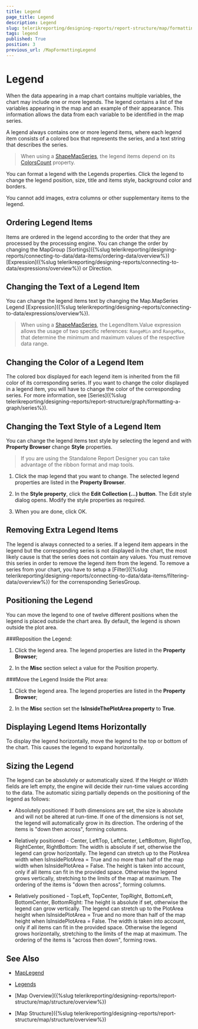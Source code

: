 ```yaml
---
title: Legend
page_title: Legend 
description: Legend
slug: telerikreporting/designing-reports/report-structure/map/formatting-a-map/legend
tags: legend
published: True
position: 3
previous_url: /MapFormattingLegend
---
```


# Legend

When the data appearing in a map chart contains multiple variables, the chart may include one or more legends. The legend contains a list of the variables appearing in the map and an example of their appearance. This information allows the data from each variable to be identified in the map series. 

A legend always contains one or more legend items, where each legend item consists of a colored box that represents the series, and a text string that describes the series. 

> When using a [ShapeMapSeries](/reporting/api/Telerik.Reporting.ShapeMapSeries), the legend items depend on its [ColorsCount](/reporting/api/Telerik.Reporting.ShapeMapSeries#Telerik_Reporting_ShapeMapSeries_ColorsCount)  property. 


You can format a legend with the Legends properties. Click the legend to change the legend position, size, title and items style, background color and borders. 

You cannot add images, extra columns or other supplementary items to the legend. 

## Ordering Legend Items

Items are ordered in the legend according to the order that they are processed by the processing engine. You can change the order by changing the MapGroup [Sortings]({%slug telerikreporting/designing-reports/connecting-to-data/data-items/ordering-data/overview%}) [Expression]({%slug telerikreporting/designing-reports/connecting-to-data/expressions/overview%}) or Direction.         

## Changing the Text of a Legend Item

You can change the legend items text by changing the Map.MapSeries Legend [Expression]({%slug telerikreporting/designing-reports/connecting-to-data/expressions/overview%}). 

> When using a [ShapeMapSeries](/reporting/api/Telerik.Reporting.ShapeMapSeries), the LegendItem.Value expression allows the usage of two specific references: `RangeMin` and `RangeMax`, that determine the minimum and maximum values of the respective data range. 

## Changing the Color of a Legend Item

The colored box displayed for each legend item is inherited from the fill color of its corresponding series. If you want to change the color displayed in a legend item, you will have to change the color of the corresponding series. For more information, see [Series]({%slug telerikreporting/designing-reports/report-structure/graph/formatting-a-graph/series%}). 

## Changing the Text Style of a Legend Item

You can change the legend items text style by selecting the legend and with __Property Browser__ change __Style__ properties. 

> If you are using the Standalone Report Designer you can take advantage of the ribbon format and map tools. 

1. Click the map legend that you want to change. The selected legend properties are listed in the __Property Browser__. 

1. In the __Style property__, click the __Edit Collection (…) button__. The Edit style dialog opens. Modify the style properties as required. 

1. When you are done, click OK. 

## Removing Extra Legend Items

The legend is always connected to a series. If a legend item appears in the legend but the corresponding series is not displayed in the chart, the most likely cause is that the series does not contain any values. You must remove this series in order to remove the legend item from the legend. To remove a series from your chart, you have to setup a [Filter]({%slug telerikreporting/designing-reports/connecting-to-data/data-items/filtering-data/overview%}) for the corrensponding SeriesGroup. 

## Positioning the Legend

You can move the legend to one of twelve different positions when the legend is placed outside the chart area. By default, the legend is shown outside the plot area. 

###Reposition the Legend:

1. Click the legend area. The legend properties are listed in the __Property Browser__; 

1. In the __Misc__ section select a value for the Position property. 

###Move the Legend Inside the Plot area:

1. Click the legend area. The legend properties are listed in the __Property Browser__; 

1. In the __Misc__ section set the __IsInsideThePlotArea property__ to __True__. 

## Displaying Legend Items Horizontally

To display the legend horizontally, move the legend to the top or bottom of the chart. This causes the legend to expand horizontally. 

## Sizing the Legend

The legend can be absolutely or automatically sized. If the Height or Width fields are left empty, the engine will decide their run-time values according to the data. The automatic sizing partially depends on the positioning of the legend as follows: 

* Absolutely positioned: If both dimensions are set, the size is absolute and will not be altered at run-time. If one of the dimensions is not set, the legend will automatically grow in its direction. The ordering of the items is "down then across", forming columns. 

* Relatively positioned - Center, LeftTop, LeftCenter, LeftBottom, RightTop, RightCenter, RightBottom: The width is absolute if set, otherwise the legend can grow horizontally. The legend can stretch up to the PlotArea width when IsInsidePlotArea = True and no more than half of the map width when IsInsidePlotArea = False. The height is taken into account, only if all items can fit in the provided space. Otherwise the legend grows vertically, stretching to the limits of the map at maximum. The ordering of the items is "down then across", forming columns. 

* Relatively positioned - TopLeft, TopCenter, TopRight, BottomLeft, BottomCenter, BottomRight: The height is absolute if set, otherwise the legend can grow vertically. The legend can stretch up to the PlotArea height when IsInsidePlotArea = True and no more than half of the map height when IsInsidePlotArea = False. The width is taken into account, only if all items can fit in the provided space. Otherwise the legend grows horizontally, stretching to the limits of the map at maximum. The ordering of the items is "across then down", forming rows. 

## See Also
 
* [MapLegend](/reporting/api/Telerik.Reporting.MapLegend)  

* [Legends](/reporting/api/Telerik.Reporting.Map#Telerik_Reporting_Map_Legends) 

* [Map Overview]({%slug telerikreporting/designing-reports/report-structure/map/structure/overview%})

* [Map Structure]({%slug telerikreporting/designing-reports/report-structure/map/structure/overview%})
